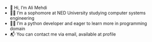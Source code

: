 - 👋 Hi, I’m Ali Mehdi
- 👨‍🎓 I’m a sophomore at NED University studying computer systems engineering 
- 👨‍💻 I’m a python developer and eager to learn more in programming domain
- 📬 You can contact me via email, available at profile

<!---
mehdiali7/mehdiali7 is a ✨ special ✨ repository because its `README.md` (this file) appears on your GitHub profile.
You can click the Preview link to take a look at your changes.
--->
